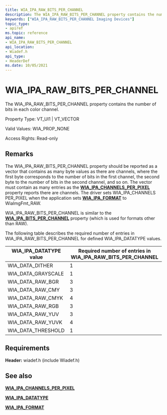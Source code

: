 ```yaml
---
title: WIA_IPA_RAW_BITS_PER_CHANNEL
description: The WIA_IPA_RAW_BITS_PER_CHANNEL property contains the number of bits in each color channel.
keywords: ["WIA_IPA_RAW_BITS_PER_CHANNEL Imaging Devices"]
topic_type:
- apiref
ms.topic: reference
api_name:
- WIA_IPA_RAW_BITS_PER_CHANNEL
api_location:
- Wiadef.h
api_type:
- HeaderDef
ms.date: 10/05/2021
---
```


# WIA_IPA_RAW_BITS_PER_CHANNEL

The WIA_IPA_RAW_BITS_PER_CHANNEL property contains the number of bits in each color channel.

Property Type: VT_UI1 | VT_VECTOR

Valid Values: WIA_PROP_NONE

Access Rights: Read-only

## Remarks

The WIA_IPA_RAW_BITS_PER_CHANNEL property should be reported as a vector that contains as many byte values as there are channels, where the first byte corresponds to the number of bits in the first channel, the second byte to the number of bits in the second channel, and so on. The vector must contain as many entries as the [**WIA_IPA_CHANNELS_PER_PIXEL**](wia-ipa-channels-per-pixel.md) property reports there are channels. The driver sets WIA_IPA_CHANNELS PER_PIXEL when the application sets [**WIA_IPA_FORMAT**](wia-ipa-format.md) to WiaImgFmt_RAW.

WIA_IPA_RAW_BITS_PER_CHANNEL is similar to the [**WIA_IPA_BITS_PER_CHANNEL**](wia-ipa-bits-per-channel.md) property (which is used for formats other than RAW).

The following table describes the required number of entries in WIA_IPA_RAW_BITS_PER_CHANNEL for defined WIA_IPA_DATATYPE values.

| WIA_IPA_DATATYPE value | Required number of entries in WIA_IPA_RAW_BITS_PER_CHANNEL |
|--|--|
| WIA_DATA_DITHER | 1 |
| WIA_DATA_GRAYSCALE | 1 |
| WIA_DATA_RAW_BGR | 3 |
| WIA_DATA_RAW_CMY | 3 |
| WIA_DATA_RAW_CMYK | 4 |
| WIA_DATA_RAW_RGB | 3 |
| WIA_DATA_RAW_YUV | 3 |
| WIA_DATA_RAW_YUVK | 4 |
| WIA_DATA_THRESHOLD | 1 |

## Requirements

**Header:** wiadef.h (include Wiadef.h)

## See also

[**WIA_IPA_CHANNELS_PER_PIXEL**](wia-ipa-channels-per-pixel.md)

[**WIA_IPA_DATATYPE**](wia-ipa-datatype.md)

[**WIA_IPA_FORMAT**](wia-ipa-format.md)
